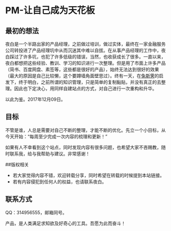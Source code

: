 # PM-让自己成为天花板

## 最初的想法
夜白是一个半路出家的产品经理，之前做过培训，做过实体，最终在一家金融服务公司转投进了产品经理坑中从而沉迷其中难以自拔。在从事产品经理的工作中，夜白踩过了许多坑，也犯了许多低级的错误，当然，也收获成长了很多。一直以来，夜白都想把这些经验、教训、学习的知识进行一次整理。但是用了市面上许多产品（简书、百度网盘、素签等，这些都是很好的产品），始终无法达到很好的效果（最大的原因是自己比较懒，这个要蹲墙角面壁思过）。终有一天，在[兔斯霁](https://www.zhihu.com/people/tusiji)的启发下，终于明白，之前所谓的知识管理，只是简单的复制黏贴，并没有真正的去整理。因此也下定决心，用同样自建站点的方式，对自己进行一次重构和升华。

以此为鉴。2017年12月09日。

## 目标
不管是谁，人总是需要对自己不断的整理，才能不断的优化。先立一个小目标，从今天开始：“每周至少完成一次内容的梳理和更新！”

如果有人不幸看到这个站点，同时发现内容有很多问题，也希望大家不吝赐教，随时联系我，给与我帮助与建议。非常感谢！

##版权相关
- 若大家觉得内容不错，欢迎转载分享，同时希望在转载的时候提到本站链接。
- 若有内容侵犯到任何人的权益，也请联系夜白。

## 联系方式
QQ：314956555，邮箱同号。

产品，是人类满足求知欲及好奇心的工具。吾愿为此而奋斗！
